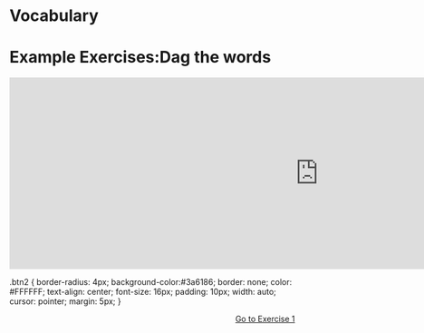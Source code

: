 <h1>Vocabulary</h1>

<h1> Example Exercises:Dag the words</h1>



<iframe src="https://h5p.org/h5p/embed/356428" width="1090" height="338" frameborder="0" allowfullscreen="allowfullscreen"></iframe><script src="https://h5p.org/sites/all/modules/h5p/library/js/h5p-resizer.js" charset="UTF-8"></script>

.btn2 {
  border-radius: 4px;
  background-color:#3a6186;
  border: none;
  color: #FFFFFF;
  text-align: center;
  font-size: 16px;
  padding: 10px;
  width: auto;
  cursor: pointer;
  margin: 5px;
}





<p>
<a style="float:right;" href="exercise-1.html" class="btn2"> Go to Exercise 1 </a>
</p>
<div style="clear:both;"> </div>


